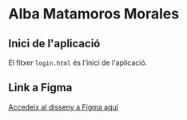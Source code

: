 # Alba Matamoros Morales

## Inici de l'aplicació

El fitxer `login.html` és l'inici de l'aplicació.

## Link a Figma

[Accedeix al disseny a Figma aquí](https://www.figma.com/design/cDD95UXehdiKGFPaw26klW/Proyecte-Final-Alba?t=X03MgWyUZG1bXzKO-1)
